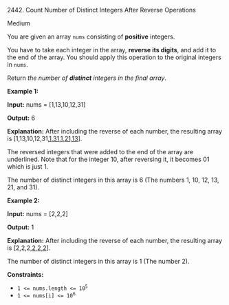 2442\. Count Number of Distinct Integers After Reverse Operations

Medium

You are given an array `nums` consisting of **positive** integers.

You have to take each integer in the array, **reverse its digits**, and add it to the end of the array. You should apply this operation to the original integers in `nums`.

Return _the number of **distinct** integers in the final array_.

**Example 1:**

**Input:** nums = [1,13,10,12,31]

**Output:** 6

**Explanation:** After including the reverse of each number, the resulting array is [1,13,10,12,31,<ins>1,31,1,21,13</ins>].

The reversed integers that were added to the end of the array are underlined. Note that for the integer 10, after reversing it, it becomes 01 which is just 1.

The number of distinct integers in this array is 6 (The numbers 1, 10, 12, 13, 21, and 31).

**Example 2:**

**Input:** nums = [2,2,2]

**Output:** 1

**Explanation:** After including the reverse of each number, the resulting array is [2,2,2,<ins>2,2,2</ins>].

The number of distinct integers in this array is 1 (The number 2). 

**Constraints:**

*   <code>1 <= nums.length <= 10<sup>5</sup></code>
*   <code>1 <= nums[i] <= 10<sup>6</sup></code>